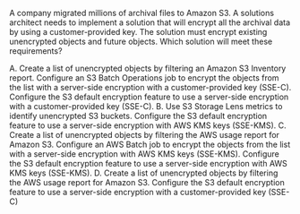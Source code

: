 A company migrated millions of archival files to Amazon S3. A solutions architect needs to implement a solution that will encrypt all the archival data by using a customer-provided key. The solution must encrypt existing unencrypted objects and future objects. Which solution will meet these requirements? 

A. Create a list of unencrypted objects by filtering an Amazon S3 Inventory report. Configure an S3 Batch Operations job to encrypt the objects from the list with a server-side encryption with a customer-provided key (SSE-C). Configure the S3 default encryption feature to use a server-side encryption with a customer-provided key (SSE-C). 
B. Use S3 Storage Lens metrics to identify unencrypted S3 buckets. Configure the S3 default encryption feature to use a server-side encryption with AWS KMS keys (SSE-KMS). 
C. Create a list of unencrypted objects by filtering the AWS usage report for Amazon S3. Configure an AWS Batch job to encrypt the objects from the list with a server-side encryption with AWS KMS keys (SSE-KMS). Configure the S3 default encryption feature to use a server-side encryption with AWS KMS keys (SSE-KMS). 
D. Create a list of unencrypted objects by filtering the AWS usage report for Amazon S3. Configure the S3 default encryption feature to use a server-side encryption with a customer-provided key (SSE-C)